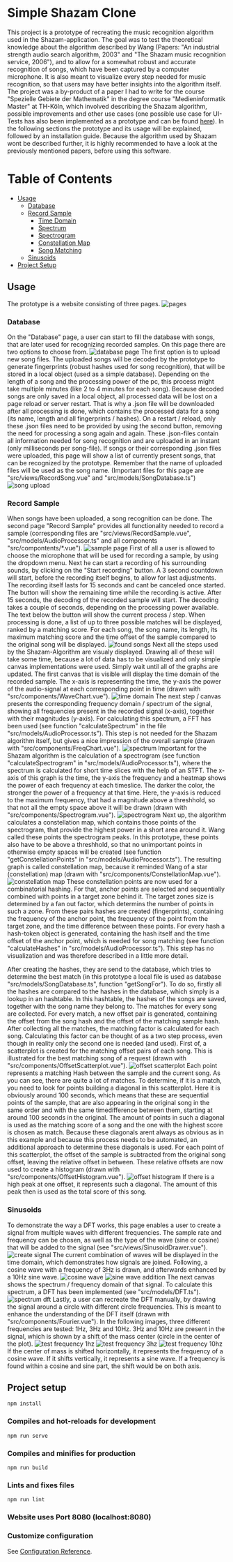 # Simple Shazam Clone
This project is a prototype of recreating the music recognition algorithm used in the Shazam-application. The goal was to test the theoretical knowledge about the algorithm described by Wang (Papers: "An industrial strength audio search algorithm, 2003" and "The Shazam music recognition service, 2006"), and to allow for a somewhat robust and accurate recognition of songs, which have been captured by a computer microphone. It is also meant to visualize every step needed for music recognition, so that users may have better insights into the algorithm itself. The project was a by-product of a paper I had to write for the course "Spezielle Gebiete der Mathematik" in the degree course "Medieninformatik Master" at TH-Köln, which involved describing the Shazam algorithm, possible improvements and other use cases (one possible use case for UI-Tests has also been implemented as a prototype and can be found [here](https://github.com/ddubbert/UI-Fingerprint)). In the following sections the prototype and its usage will be explained, followed by an installation guide. Because the algorithm used by Shazam wont be described further, it is highly recommended to have a look at the previously mentioned papers, before using this software.

# Table of Contents
* [Usage](#usage)
	* [Database](#database)
	* [Record Sample](#record_sample)
		* [Time Domain](#time_domain)
		* [Spectrum](#spectrum)
		* [Spectrogram](#spectrogram)
		* [Constellation Map](#constellation)
		* [Song Matching](#record_sample)
	* [Sinusoids](#sinusoids)
* [Project Setup](#project_setup)


## Usage <a name="usage"></a>
The prototype is a website consisting of three pages.
![pages](./images/pages.png?raw=true "Page Tabs")

### Database <a name="database"></a>
On the "Database" page, a user can start to fill the database with songs, that are later used for recognizing recorded samples. On this page there are two options to choose from.
![database page](./images/database.png?raw=true "Database Page")
The first option is to upload new song files. The uploaded songs will be decoded by the prototype to generate fingerprints (robust hashes used for song recognition), that will be stored in a local object (used as a simple database). Depending on the length of a song and the processing power of the pc, this process might take multiple minutes (like 2 to 4 minutes for each song). Because decoded songs are only saved in a local object, all processed data will be lost on a page reload or server restart. That is why a .json file will be downloaded after all processing is done, which contains the processed data for a song (its name, length and all fingerprints / hashes). On a restart / reload, only these .json files need to be provided by using the second button, removing the need for processing a song again and again. These .json-files contain all information needed for song recognition and are uploaded in an instant (only milliseconds per song-file). If songs or their corresponding .json files were uploaded, this page will show a list of currently present songs, that can be recognized by the prototype. Remember that the name of uploaded files will be used as the song name. (Important files for this page are "src/views/RecordSong.vue" and "src/models/SongDatabase.ts")
![song upload](./images/songs.png?raw=true "Song List")

### Record Sample <a name="record_sample"></a>
When songs have been uploaded, a song recognition can be done. The second page "Record Sample" provides all functionality needed to record a sample (corresponding files are "src/views/RecordSample.vue", "src/models/AudioProcessor.ts" and all components "src/compontents/*.vue").
![sample page](./images/sample.png?raw=true "Sample Page")
First of all a user is allowed to choose the microphone that will be used for recording a sample, by using the dropdown menu. Next he can start a recording of his surrounding sounds, by clicking on the "Start recording" button. A 3 second countdown will start, before the recording itself begins, to allow for last adjustments. The recording itself lasts for 15 seconds and cant be canceled once started. The button will show the remaining time while the recording is active. After 15 seconds, the decoding of the recorded sample will start. The decoding takes a couple of seconds, depending on the processing power available. The text below the button will show the current process / step. When processing is done, a list of up to three possible matches will be displayed, ranked by a matching score. For each song, the song name, its length, its maximum matching score and the time offset of the sample compared to the original song will be displayed.
![found songs](./images/foundSongs.png?raw=true "Found Songs")
<a name="time_domain"></a>
Next all the steps used by the Shazam-Algorithm are visualy displayed. Drawing all of these will take some time, because a lot of data has to be visualized and only simple canvas implementations were used. Simply wait until all of the graphs are updated.
The first canvas that is visible will display the time domain of the recorded sample. The x-axis is representing the time, the y-axis the power of the audio-signal at each corresponding point in time (drawn with "src/components/WaveChart.vue").
![time domain](./images/timeDomain.png?raw=true "Time Domain")
<a name="spectrum"></a>
The next step / canvas presents the corresponding frequency domain / spectrum of the signal, showing all frequencies present in the recorded signal (x-axis), together with their magnitudes (y-axis). For calculating this spectrum, a FFT has been used (see function "calculateSpectrum" in the file "src/models/AudioProcessor.ts"). This step is not needed for the Shazam algorithm itself, but gives a nice impression of the overall sample (drawn with "src/components/FreqChart.vue").
![spectrum](./images/spectrum.png?raw=true "Spectrum")
<a name="spectrogram"></a>
Important for the Shazam algorithm is the calculation of a spectrogram (see function "calculateSpectrogram" in "src/models/AudioProcessor.ts"), where the spectrum is calculated for short time slices with the help of an STFT. The x-axis of this graph is the time, the y-axis the frequency and a heatmap shows the power of each frequency at each timeslice. The darker the color, the stronger the power of a frequency at that time. Here, the y-axis is reduced to the maximum frequency, that had a magnitude above a threshhold, so that not all the empty space above it will be drawn (drawn with "src/components/Spectrogram.vue").
![spectrogram](./images/spectrogram.png?raw=true "Spectrogram")
<a name="constellation"></a>
Next up, the algorithm calculates a constellation map, which contains those points of the spectrogram, that provide the highest power in a short area around it. Wang called these points the spectrogram peaks. In this prototype, these points also have to be above a threshhold, so that no unimportant points in otherwise empty spaces will be created (see function "getConstellationPoints" in "src/models/AudioProcessor.ts"). The resulting graph is called constellation map, because it reminded Wang of a star (constellation) map (drawn with "src/components/ConstellationMap.vue").
![constellation map](./images/constellationMap.png?raw=true "Constellation Map")
<a name="song_matching"></a>
These constellation points are now used for a combinatorial hashing. For that, anchor points are selected and sequentially combined with points in a target zone behind it. The target zones size is determined by a fan out factor, which determins the number of points in such a zone. From these pairs hashes are created (fingerprints), containing the frequency of the anchor point, the frequency of the point from the target zone, and the time difference between these points. For every hash a hash-token object is generated, containing the hash itself and the time offset of the anchor point, which is needed for song matching (see function "calculateHashes" in "src/models/AudioProcessor.ts"). This step has no visualization and was therefore described in a little more detail.

After creating the hashes, they are send to the database, which tries to determine the best match (in this prototype a local file is used as database "src/models/SongDatabase.ts", function "getSongFor"). To do so, firstly all the hashes are compared to the hashes in the database, which simply is a lookup in an hashtable. In this hashtable, the hashes of the songs are saved, together with the song name they belong to. The matches for every song are collected. For every match, a new offset pair is generated, containing the offset from the song hash and the offset of the matching sample hash. After collecting all the matches, the matching factor is calculated for each song. Calculating this factor can be thought of as a two step process, even though in reality only the second one is needed (and used). First of, a scatterplot is created for the matching offset pairs of each song. This is illustrated for the best matching song of a request (drawn with "src/components/OffsetScatterplot.vue").
![offset scatterplot](./images/offsetScatterplot.png?raw=true "Offset Scatterplot")
Each point represents a matching Hash between the sample and the current song. As you can see, there are quite a lot of matches. To determine, if it is a match, you need to look for points building a diagonal in this scatterplot. Here it is obviously around 100 seconds, which means that these are sequential points of the sample, that are also appearing in the original song in the same order and with the same timedifference between them, starting at around 100 seconds in the original. The amount of points in such a diagonal is used as the matching score of a song and the one with the highest score is chosen as match. Because these diagonals arent always as obvious as in this example and because this process needs to be automated, an additional approach to determine these diagonals is used. For each point of this scatterplot, the offset of the sample is subtracted from the original song offset, leaving the relative offset in between. These relative offsets are now used to create a histogram (drawn with "src/components/OffsetHistogram.vue").
![offset histogram](./images/offsetHistogram.png?raw=true "Offset Histogram")
If there is a high peak at one offset, it represents such a diagonal. The amount of this peak then is used as the total score of this song.

### Sinusoids <a name="sinusoids"></a>
To demonstrate the way a DFT works, this page enables a user to create a signal from multiple waves with different frequencies. The sample rate and frequency can be chosen, as well as the type of the wave (sine or cosine) that will be added to the signal (see "src/views/SinusoidDrawer.vue").
![create signal](./images/createWave.png?raw=true "Create Signal")
The current combination of waves will be displayed in the time domain, which demonstrates how signals are joined. Following, a cosine wave with a frequency of 3Hz is drawn, and afterwards enhanced by a 10Hz sine wave.
![cosine wave](./images/cos3Hz.png?raw=true "Cosine Wave")
![sine wave addition](./images/addSine10hz.png?raw=true "Sine wave addition")
The next canvas shows the spectrum / frequency domain of that signal. To calculate this spectrum, a DFT has been implemented (see "src/models/DFT.ts").
![spectrum dft](./images/spectrumDFT.png?raw=true "Spectrum DFT")
Lastly, a user can recreate the DFT manually, by drawing the signal around a circle with different circle frequencies. This is meant to enhance the understanding of the DFT itself (drawn with "src/components/Fourier.vue"). In the following images, three different frequencies are tested: 1Hz, 3Hz and 10Hz. 3Hz and 10Hz are present in the signal, which is shown by a shift of the mass center (circle in the center of the plot).
![test frequency 1hz](./images/test1Hz.png?raw=true "Test Frequency 1Hz")
![test frequency 3hz](./images/test3Hz.png?raw=true "Test Frequency 3Hz")
![test frequency 10hz](./images/test10Hz.png?raw=true "Test Frequency 10Hz")
If the center of mass is shifted horizontally, it represents the frequency of a cosine wave. If it shifts vertically, it represents a sine wave. If a frequency is found within a cosine and sine part, the shift would be on both axis.

## Project setup <a name="project_setup"></a>
```
npm install
```

### Compiles and hot-reloads for development
```
npm run serve
```

### Compiles and minifies for production
```
npm run build
```

### Lints and fixes files
```
npm run lint
```

### Website uses Port 8080 (localhost:8080)

### Customize configuration
See [Configuration Reference](https://cli.vuejs.org/config/).
